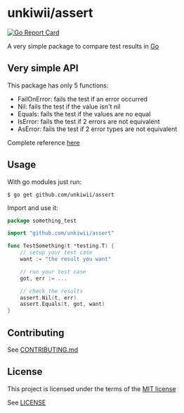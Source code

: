 # unkiwii/assert

[![Go Report Card](https://goreportcard.com/badge/github.com/unkiwii/assert)](https://goreportcard.com/report/github.com/unkiwii/assert)

A very simple package to compare test results in [Go](https://go.dev/)

## Very simple API

This package has only 5 functions:

  * FailOnError: fails the test if an error occurred
  * Nil: fails the test if the value isn't nil
  * Equals: fails the test if the values are no equal
  * IsError: fails the test if 2 errors are not equivalent
  * AsError: fails the test if 2 error types are not equivalent

Complete reference [here](https://pkg.go.dev/github.com/unkiwii/assert)

## Usage

With go modules just run:

```
$ go get github.com/unkiwii/assert
```

Import and use it:

```go
package something_test

import "github.com/unkiwii/assert"

func TestSomething(t *testing.T) {
	// setup your test case
	want := "the result you want"

	// run your test case
	got, err := ...

	// check the results
	assert.Nil(t, err)
	assert.Equals(t, got, want)
}
```

## Contributing

See [CONTRIBUTING.md](CONTRIBUTING.md)

## License

This project is licensed under the terms of the [MIT license](https://opensource.org/license/mit/)

See [LICENSE](LICENSE)
